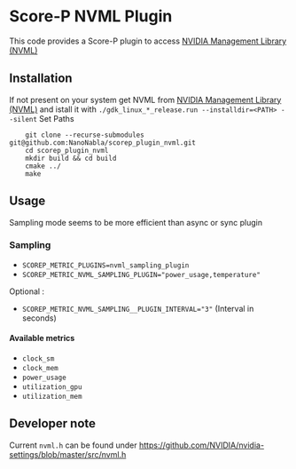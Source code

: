 # Score-P NVML Plugin
This code provides a Score-P plugin to access [NVIDIA Management Library (NVML)](https://developer.nvidia.com/nvidia-management-library-nvml)

## Installation
If not present on your system get NVML from [NVIDIA Management Library (NVML)](https://developer.nvidia.com/nvidia-management-library-nvml) and istall it with
`./gdk_linux_*_release.run --installdir=<PATH> --silent`
Set Paths
```
    git clone --recurse-submodules git@github.com:NanoNabla/scorep_plugin_nvml.git
    cd scorep_plugin_nvml
    mkdir build && cd build
    cmake ../
    make
```


## Usage
Sampling mode seems to be more efficient than async or sync plugin
### Sampling
- `SCOREP_METRIC_PLUGINS=nvml_sampling_plugin`
- `SCOREP_METRIC_NVML_SAMPLING_PLUGIN="power_usage,temperature"`
    
Optional :
- `SCOREP_METRIC_NVML_SAMPLING__PLUGIN_INTERVAL="3"` (Interval in seconds)

#### Available metrics
- `clock_sm`
- `clock_mem`
- `power_usage`
- `utilization_gpu`
- `utilization_mem`


## Developer note 
Current `nvml.h` can be found under 
https://github.com/NVIDIA/nvidia-settings/blob/master/src/nvml.h
